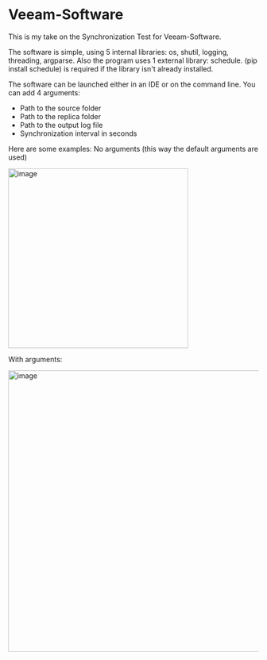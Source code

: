 # Veeam-Software

This is my take on the Synchronization Test for Veeam-Software.

The software is simple, using 5 internal libraries: os, shutil, logging, threading, argparse. 
Also the program uses 1 external library: schedule. (pip install schedule) is required if the library isn't already installed.

The software can be launched either in an IDE or on the command line. You can add 4 arguments:
  - Path to the source folder
  - Path to the replica folder
  - Path to the output log file
  - Synchronization interval in seconds

Here are some examples:
No arguments (this way the default arguments are used)

<img width="362" alt="image" src="https://github.com/qetlife/Veeam-Software/assets/120670346/a28cf3db-f66e-46a8-a5c4-115050194d82">

With arguments:

<img width="567" alt="image" src="https://github.com/qetlife/Veeam-Software/assets/120670346/a7a7227f-c1da-41c8-b82b-2e47e74ba7f4">
